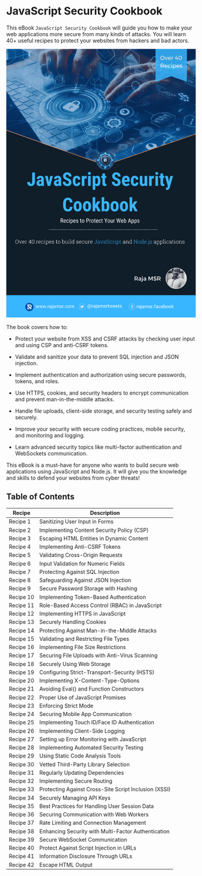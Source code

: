 # JavaScript Security Cookbook
This eBook `JavaScript Security Cookbook` will guide you how to make your web applications more secure from many kinds of attacks. You will learn 40+ useful recipes to protect your websites from hackers and bad actors.  

![Alt](/diagrams/JavaScriptSecurityBookCover.png "JavaScript Security Cookbook")

The book covers how to:

- Protect your website from XSS and CSRF attacks by checking user input and using CSP and anti-CSRF tokens.

- Validate and sanitize your data to prevent SQL injection and JSON injection.

- Implement authentication and authorization using secure passwords, tokens, and roles.

- Use HTTPS, cookies, and security headers to encrypt communication and prevent man-in-the-middle attacks.

- Handle file uploads, client-side storage, and security testing safely and securely.

- Improve your security with secure coding practices, mobile security, and monitoring and logging.

- Learn advanced security topics like multi-factor authentication and WebSockets communication.

This eBook is a must-have for anyone who wants to build secure web applications using JavaScript and Node.js. It will give you the knowledge and skills to defend your websites from cyber threats!

## Table of Contents

| Recipe    | Description |
|-----------| --------------------------------|
| Recipe 1  | Sanitizing User Input in Forms |
| Recipe 2  | Implementing Content Security Policy (CSP) |
| Recipe 3  | Escaping HTML Entities in Dynamic Content |
| Recipe 4  | Implementing Anti-CSRF Tokens |
| Recipe 5  | Validating Cross-Origin Requests |
| Recipe 6  | Input Validation for Numeric Fields |
| Recipe 7  | Protecting Against SQL Injection |
| Recipe 8  | Safeguarding Against JSON Injection |
| Recipe 9  | Secure Password Storage with Hashing |
| Recipe 10 | Implementing Token-Based Authentication |
| Recipe 11 | Role-Based Access Control (RBAC) in JavaScript |
| Recipe 12 | Implementing HTTPS in JavaScript |
| Recipe 13 | Securely Handling Cookies |
| Recipe 14 | Protecting Against Man-in-the-Middle Attacks |
| Recipe 15 | Validating and Restricting File Types |
| Recipe 16 | Implementing File Size Restrictions |
| Recipe 17 | Securing File Uploads with Anti-Virus Scanning |
| Recipe 18 | Securely Using Web Storage |
| Recipe 19 | Configuring Strict-Transport-Security (HSTS) |
| Recipe 20 | Implementing X-Content-Type-Options |
| Recipe 21 | Avoiding Eval() and Function Constructors |
| Recipe 22 | Proper Use of JavaScript Promises |
| Recipe 23 | Enforcing Strict Mode |
| Recipe 24 | Securing Mobile App Communication |
| Recipe 25 | Implementing Touch ID/Face ID Authentication |
| Recipe 26 | Implementing Client-Side Logging |
| Recipe 27 | Setting up Error Monitoring with JavaScript |
| Recipe 28 | Implementing Automated Security Testing |
| Recipe 29 | Using Static Code Analysis Tools |
| Recipe 30 | Vetted Third-Party Library Selection |
| Recipe 31 | Regularly Updating Dependencies |
| Recipe 32 | Implementing Secure Routing |
| Recipe 33 | Protecting Against Cross-Site Script Inclusion (XSSI) |
| Recipe 34 | Securely Managing API Keys |
| Recipe 35 | Best Practices for Handling User Session Data |
| Recipe 36 | Securing Communication with Web Workers |
| Recipe 37 | Rate Limiting and Connection Management |
| Recipe 38 | Enhancing Security with Multi-Factor Authentication |
| Recipe 39 | Secure WebSocket Communication |
| Recipe 40 | Protect Against Script Injection in URLs |
| Recipe 41 | Information Disclosure Through URLs |
| Recipe 42 | Escape HTML Output |